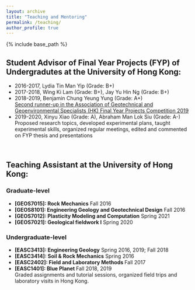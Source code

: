 ```yaml
---
layout: archive
title: "Teaching and Mentoring"
permalink: /teaching/
author_profile: true
---
```


{% include base_path %}

## Student Advisor of Final Year Projects (FYP) of Undergradutes at the University of Hong Kong:
* 2016-2017, Lydia Tin Man Yip (Grade: B+) 
* 2017-2018, Wing Ki Lam (Grade: B+), Jay Yu Hin Ng (Grade: B+)
* 2018-2019, Benjamin Chung Yeung Yung (Grade: A+)  
  [Second runner-up in the Association of Geotechnical and Geoenvironmental Specialists (HK) Final Year Projects Competition 2019](https://www.earthsciences.hku.hk/news_and_events/news/72/?back=8fa435f675f288b6086d5b29f2647e42)
* 2019-2020, Xinyu Xiao (Grade: A), Abraham Man Lok Siu (Grade: A-)  
Proposed research topics, developed experimental plans, taught experimental skills, organized regular meetings, edited and commented on FYP thesis and presentations 
<br>

## Teaching Assistant at the University of Hong Kong:
### Graduate-level
  * <b>[GEOS7015]: Rock Mechanics</b> Fall 2016
  * <b>[GEOS8101]: Engineering Geology and Geotechnical Design</b> Fall 2016
  * <b>[GEOS7012]: Plasticity Modeling and Computation</b> Spring 2021
  * <b>[GEOS7021]: Geological fieldwork I</b> Spring 2020

### Undergraduate-level
  * <b>[EASC3413]: Engineering Geology</b> Spring 2016, 2019; Fall 2018
  * <b>[EASC3414]: Soil & Rock Mechanics</b> Spring 2016
  * <b>[EASC2402]: Field and Laboratory Methods </b> Fall 2017
  * <b>[EASC1401]: Blue Planet </b> Fall 2018, 2019  
    Graded assignments and tutorial sessions, organized field trips and laboratory visits in Hong Kong.